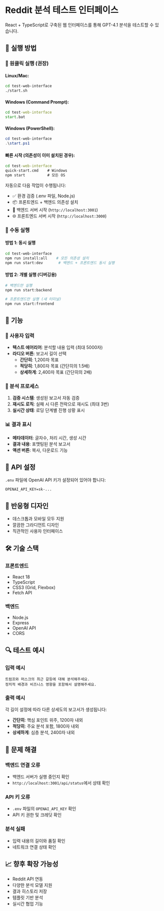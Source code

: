 # Reddit 분석 테스트 인터페이스

React + TypeScript로 구축된 웹 인터페이스를 통해 GPT-4.1 분석을 테스트할 수 있습니다.

## 🚀 실행 방법

### 🎯 원클릭 실행 (권장)

#### Linux/Mac:
```bash
cd test-web-interface
./start.sh
```

#### Windows (Command Prompt):
```cmd
cd test-web-interface
start.bat
```

#### Windows (PowerShell):
```powershell
cd test-web-interface
.\start.ps1
```

#### 빠른 시작 (의존성이 이미 설치된 경우):
```cmd
cd test-web-interface
quick-start.cmd    # Windows
npm start          # 모든 OS
```

자동으로 다음 작업이 수행됩니다:
- ✅ 환경 검증 (.env 파일, Node.js)
- 📦 프론트엔드 + 백엔드 의존성 설치
- 🚀 백엔드 서버 시작 (`http://localhost:3001`)
- 🌐 프론트엔드 서버 시작 (`http://localhost:3000`)

### 🔧 수동 실행

#### 방법 1: 동시 실행
```bash
cd test-web-interface
npm run install:all    # 모든 의존성 설치
npm run start:dev       # 백엔드 + 프론트엔드 동시 실행
```

#### 방법 2: 개별 실행 (디버깅용)
```bash
# 백엔드만 실행
npm run start:backend

# 프론트엔드만 실행 (새 터미널)
npm run start:frontend
```

## 🎯 기능

### 📝 사용자 입력
- **텍스트 에어리어**: 분석할 내용 입력 (최대 5000자)
- **라디오 버튼**: 보고서 길이 선택
  - **간단히**: 1,200자 목표
  - **적당히**: 1,800자 목표 (간단히의 1.5배)
  - **상세하게**: 2,400자 목표 (간단히의 2배)

### 🔄 분석 프로세스
1. **검증 시스템**: 생성된 보고서 자동 검증
2. **재시도 로직**: 실패 시 다른 전략으로 재시도 (최대 3번)
3. **실시간 상태**: 로딩 단계별 진행 상황 표시

### 📊 결과 표시
- **메타데이터**: 글자수, 처리 시간, 생성 시간
- **결과 내용**: 포맷팅된 분석 보고서
- **액션 버튼**: 복사, 다운로드 기능

## 🔧 API 설정

`.env` 파일에 OpenAI API 키가 설정되어 있어야 합니다:

```env
OPENAI_API_KEY=sk-...
```

## 📱 반응형 디자인

- 데스크톱과 모바일 모두 지원
- 깔끔한 그라디언트 디자인
- 직관적인 사용자 인터페이스

## 🛠️ 기술 스택

### 프론트엔드
- React 18
- TypeScript
- CSS3 (Grid, Flexbox)
- Fetch API

### 백엔드
- Node.js
- Express
- OpenAI API
- CORS

## 🔍 테스트 예시

### 입력 예시
```
트럼프와 머스크의 최근 갈등에 대해 분석해주세요. 
정치적 배경과 비즈니스 영향을 포함해서 설명해주세요.
```

### 출력 예시
각 길이 설정에 따라 다른 상세도의 보고서가 생성됩니다:

- **간단히**: 핵심 포인트 위주, 1200자 내외
- **적당히**: 주요 분석 포함, 1800자 내외  
- **상세하게**: 심층 분석, 2400자 내외

## 🚨 문제 해결

### 백엔드 연결 오류
- 백엔드 서버가 실행 중인지 확인
- `http://localhost:3001/api/status`에서 상태 확인

### API 키 오류
- `.env` 파일의 `OPENAI_API_KEY` 확인
- API 키 권한 및 크레딧 확인

### 분석 실패
- 입력 내용의 길이와 품질 확인
- 네트워크 연결 상태 확인

## 📈 향후 확장 가능성

- Reddit API 연동
- 다양한 분석 모델 지원
- 결과 히스토리 저장
- 템플릿 기반 분석
- 실시간 협업 기능